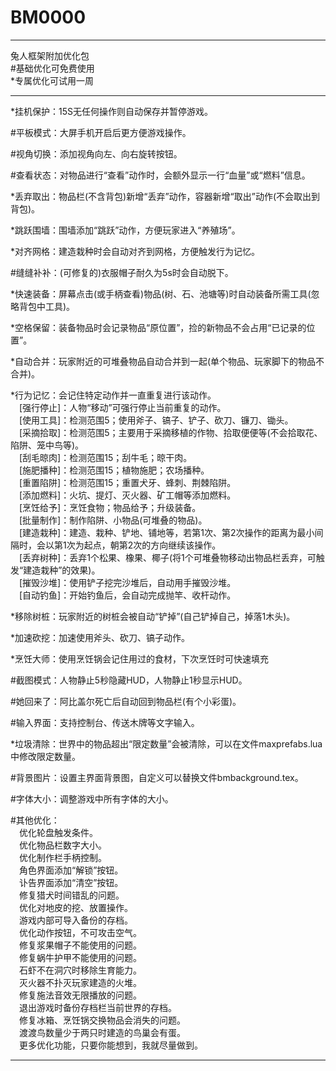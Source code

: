 
# BM0000  

------

兔人框架附加优化包  
\#基础优化可免费使用  
\*专属优化可试用一周  

------

\*挂机保护：15S无任何操作则自动保存并暂停游戏。  
  
\#平板模式：大屏手机开启后更方便游戏操作。  
  
\#视角切换：添加视角向左、向右旋转按钮。  
  
\#查看状态：对物品进行“查看”动作时，会额外显示一行“血量”或“燃料”信息。  
  
\*丢弃取出：物品栏(不含背包)新增“丢弃”动作，容器新增“取出”动作(不会取出到背包)。  
  
\*跳跃围墙：围墙添加“跳跃”动作，方便玩家进入“养殖场”。  
  
\*对齐网格：建造栽种时会自动对齐到网格，方便触发行为记忆。  
  
\#缝缝补补：(可修复的)衣服帽子耐久为5s时会自动脱下。
  
\*快速装备：屏幕点击(或手柄查看)物品(树、石、池塘等)时自动装备所需工具(忽略背包中工具)。  
  
\*空格保留：装备物品时会记录物品“原位置”，捡的新物品不会占用“已记录的位置”。  
  
\*自动合并：玩家附近的可堆叠物品自动合并到一起(单个物品、玩家脚下的物品不合并)。  
  
\*行为记忆：会记住特定动作并一直重复进行该动作。  
　[强行停止]：人物“移动”可强行停止当前重复的动作。  
　[使用工具]：检测范围5；使用斧子、镐子、铲子、砍刀、镰刀、锄头。  
　[采摘拾取]：检测范围5；主要用于采摘移植的作物、拾取便便等(不会拾取花、陷阱、笼中鸟等)。  
　[刮毛晾肉]：检测范围15；刮牛毛；晾干肉。  
　[施肥播种]：检测范围15；植物施肥；农场播种。  
　[重置陷阱]：检测范围15；重置犬牙、蜂刺、荆棘陷阱。  
　[添加燃料]：火坑、提灯、灭火器、矿工帽等添加燃料。  
　[烹饪给予]：烹饪食物；物品给予；升级装备。  
　[批量制作]：制作陷阱、小物品(可堆叠的物品)。  
　[建造栽种]：建造、栽种、铲地、铺地等，若第1次、第2次操作的距离为最小间隔时，会以第1次为起点，朝第2次的方向继续该操作。  
　[丢弃树种]：丢弃1个松果、橡果、椰子(将1个可堆叠物移动出物品栏丢弃，可触发“建造栽种”的效果)。  
　[摧毁沙堆]：使用铲子挖完沙堆后，自动用手摧毁沙堆。  
　[自动钓鱼]：开始钓鱼后，会自动完成抛竿、收杆动作。  
  
\*移除树桩：玩家附近的树桩会被自动“铲掉”(自己铲掉自己，掉落1木头)。  
  
\*加速砍挖：加速使用斧头、砍刀、镐子动作。  
  
\*烹饪大师：使用烹饪锅会记住用过的食材，下次烹饪时可快速填充  
  
\#截图模式：人物静止5秒隐藏HUD，人物静止1秒显示HUD。  
  
\#她回来了：阿比盖尔死亡后自动回到物品栏(有个小彩蛋)。  
  
\#输入界面：支持控制台、传送木牌等文字输入。  
  
\*垃圾清除：世界中的物品超出“限定数量”会被清除，可以在文件maxprefabs.lua中修改限定数量。  
  
\#背景图片：设置主界面背景图，自定义可以替换文件bmbackground.tex。  
  
\#字体大小：调整游戏中所有字体的大小。  
  
\#其他优化：  
　优化轮盘触发条件。  
　优化物品栏数字大小。  
　优化制作栏手柄控制。  
　角色界面添加“解锁”按钮。  
　讣告界面添加“清空”按钮。  
　修复猎犬时间错乱的问题。  
　优化对地皮的挖、放置操作。  
　游戏内部可导入备份的存档。  
　优化动作按钮，不可攻击空气。  
　修复浆果帽子不能使用的问题。  
　修复蜗牛护甲不能使用的问题。  
　石虾不在洞穴时移除生育能力。  
　灭火器不扑灭玩家建造的火堆。  
　修复施法音效无限播放的问题。  
　退出游戏时备份存档栏当前世界的存档。  
　修复冰箱、烹饪锅交换物品会消失的问题。  
　渡渡鸟数量少于两只时建造的鸟巢会有蛋。  
　更多优化功能，只要你能想到，我就尽量做到。  

------
